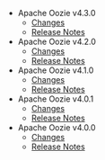 
<!---
# Licensed to the Apache Software Foundation (ASF) under one
# or more contributor license agreements.  See the NOTICE file
# distributed with this work for additional information
# regarding copyright ownership.  The ASF licenses this file
# to you under the Apache License, Version 2.0 (the
# "License"); you may not use this file except in compliance
# with the License.  You may obtain a copy of the License at
#
#     http://www.apache.org/licenses/LICENSE-2.0
#
# Unless required by applicable law or agreed to in writing, software
# distributed under the License is distributed on an "AS IS" BASIS,
# WITHOUT WARRANTIES OR CONDITIONS OF ANY KIND, either express or implied.
# See the License for the specific language governing permissions and
# limitations under the License.
-->
* Apache Oozie v4.3.0
    * [Changes](4.3.0/CHANGES.4.3.0.html)
    * [Release Notes](4.3.0/RELEASENOTES.4.3.0.html)
* Apache Oozie v4.2.0
    * [Changes](4.2.0/CHANGES.4.2.0.html)
    * [Release Notes](4.2.0/RELEASENOTES.4.2.0.html)
* Apache Oozie v4.1.0
    * [Changes](4.1.0/CHANGES.4.1.0.html)
    * [Release Notes](4.1.0/RELEASENOTES.4.1.0.html)
* Apache Oozie v4.0.1
    * [Changes](4.0.1/CHANGES.4.0.1.html)
    * [Release Notes](4.0.1/RELEASENOTES.4.0.1.html)
* Apache Oozie v4.0.0
    * [Changes](4.0.0/CHANGES.4.0.0.html)
    * [Release Notes](4.0.0/RELEASENOTES.4.0.0.html)
